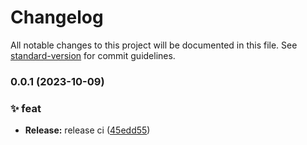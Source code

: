 # Changelog

All notable changes to this project will be documented in this file. See [standard-version](https://github.com/conventional-changelog/standard-version) for commit guidelines.

### 0.0.1 (2023-10-09)


### ✨ feat

* **Release:** release ci ([45edd55](https://github.com/Younup/greenmorrow-action-release/commits45edd55ec4edca1d69c00565db1bfdf3ddfe23e2))
